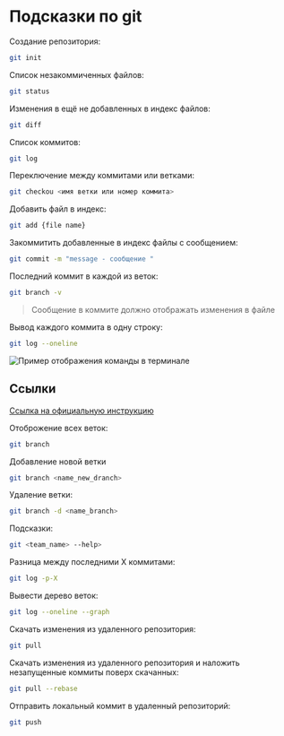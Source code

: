 # Подсказки по git

Создание репозитория:
```sh
git init
```
Список незакоммиченных файлов:
```sh
git status
```
Изменения в ещё не добавленных в индекс файлов:
```sh
git diff
```
Список коммитов:
```sh
git log
```
Переключение между коммитами или ветками:
```sh
git checkou <имя ветки или номер коммита>
```
Добавить файл в индекс:
```sh
git add {file name}
```
Закоммитить добавленные в индекс файлы с сообщением:
```sh
git commit -m "message - сообщение "
``` 
Последний коммит в каждой из веток:
```sh
git branch -v
```
>Сообщение в коммите должно отображать изменения в файле 

Вывод каждого коммита в одну строку:
```sh
git log --oneline
```
![Пример отображения команды в терминале](https://www.malasngoding.com/wp-content/uploads/2024/02/git-log-oneline-1024x367.png)

## Ссылки 
[Ссылка на официальную инструкцию](https://git-scm.com/docs/user-manual "всплывающая подсказка")

Отоброжение всех веток:
```sh
git branch
```
Добавление новой ветки
```sh
git branch <name_new_dranch>
```
Удаление ветки:
```sh
git branch -d <name_branch>
```
Подсказки:
```sh
git <team_name> --help>
```
Разница между последними X коммитами:
```sh
git log -p-X
```
Вывести дерево веток:
```sh
git log --oneline --graph
```
Скачать изменения из удаленного репозитория:
```sh
git pull
```
Скачать изменения из удаленного репозитория и наложить незапущенные коммиты поверх скачанных:
```sh
git pull --rebase
```
Отправить локальный коммит в удаленный репозиторий:
```sh
git push
```


